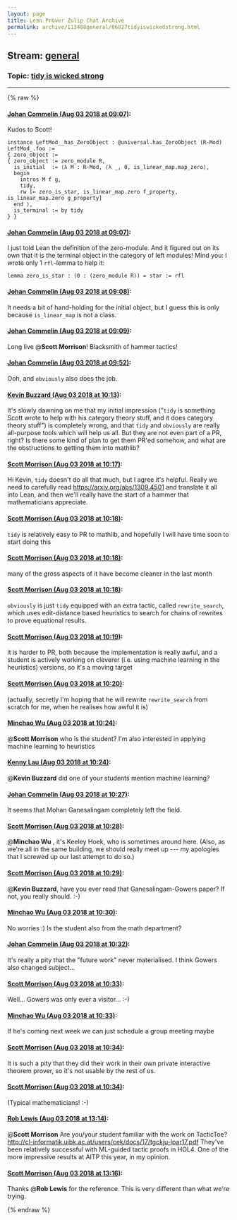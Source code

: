 ```yaml
---
layout: page
title: Lean Prover Zulip Chat Archive 
permalink: archive/113488general/06827tidyiswickedstrong.html
---
```


## Stream: [general](index.html)
### Topic: [tidy is wicked strong](06827tidyiswickedstrong.html)

---


{% raw %}
#### [ Johan Commelin (Aug 03 2018 at 09:07)](https://leanprover.zulipchat.com/#narrow/stream/113488-general/topic/tidy%20is%20wicked%20strong/near/130822631):
Kudos to Scott!
```lean
instance LeftMod__has_ZeroObject : @universal.has_ZeroObject (R-Mod) LeftMod_.foo :=
{ zero_object :=
{ zero_object := zero_module R,
  is_initial  := ⟨λ M : R-Mod, ⟨λ _, 0, is_linear_map.map_zero⟩,
  begin
    intros M f g,
    tidy,
    rw [← zero_is_star, is_linear_map.zero f_property, is_linear_map.zero g_property]
  end ⟩,
  is_terminal := by tidy
} }
```

#### [ Johan Commelin (Aug 03 2018 at 09:07)](https://leanprover.zulipchat.com/#narrow/stream/113488-general/topic/tidy%20is%20wicked%20strong/near/130822638):
I just told Lean the definition of the zero-module. And it figured out on its own that it is the terminal object in the category of left modules!
Mind you: I wrote only 1 `rfl`-lemma to help it:
```lean
lemma zero_is_star : (0 : (zero_module R)) = star := rfl
```

#### [ Johan Commelin (Aug 03 2018 at 09:08)](https://leanprover.zulipchat.com/#narrow/stream/113488-general/topic/tidy%20is%20wicked%20strong/near/130822683):
It needs a bit of hand-holding for the initial object, but I guess this is only because `is_linear_map` is not a class.

#### [ Johan Commelin (Aug 03 2018 at 09:09)](https://leanprover.zulipchat.com/#narrow/stream/113488-general/topic/tidy%20is%20wicked%20strong/near/130822696):
Long live @**Scott Morrison**! Blacksmith of hammer tactics!

#### [ Johan Commelin (Aug 03 2018 at 09:52)](https://leanprover.zulipchat.com/#narrow/stream/113488-general/topic/tidy%20is%20wicked%20strong/near/130824101):
Ooh, and `obviously` also does the job.

#### [ Kevin Buzzard (Aug 03 2018 at 10:13)](https://leanprover.zulipchat.com/#narrow/stream/113488-general/topic/tidy%20is%20wicked%20strong/near/130824817):
It's slowly dawning on me that my initial impression ("`tidy` is something Scott wrote to help with his category theory stuff, and it does category theory stuff") is completely wrong, and that `tidy` and `obviously` are really all-purpose tools which will help us all. But they are not even part of a PR, right? Is there some kind of plan to get them PR'ed somehow, and what are the obstructions to getting them into mathlib?

#### [ Scott Morrison (Aug 03 2018 at 10:17)](https://leanprover.zulipchat.com/#narrow/stream/113488-general/topic/tidy%20is%20wicked%20strong/near/130824972):
Hi Kevin, `tidy` doesn't do all that much, but I agree it's helpful. Really we need to carefully read <https://arxiv.org/abs/1309.4501> and translate it all into Lean, and then we'll really have the start of a hammer that mathematicians appreciate.

#### [ Scott Morrison (Aug 03 2018 at 10:18)](https://leanprover.zulipchat.com/#narrow/stream/113488-general/topic/tidy%20is%20wicked%20strong/near/130825014):
`tidy` is relatively easy to PR to mathlib, and hopefully I will have time soon to start doing this

#### [ Scott Morrison (Aug 03 2018 at 10:18)](https://leanprover.zulipchat.com/#narrow/stream/113488-general/topic/tidy%20is%20wicked%20strong/near/130825017):
many of the gross aspects of it have become cleaner in the last month

#### [ Scott Morrison (Aug 03 2018 at 10:18)](https://leanprover.zulipchat.com/#narrow/stream/113488-general/topic/tidy%20is%20wicked%20strong/near/130825043):
`obviously` is just `tidy` equipped with an extra tactic, called `rewrite_search`, which uses edit-distance based heuristics to search for chains of rewrites to prove equational results.

#### [ Scott Morrison (Aug 03 2018 at 10:19)](https://leanprover.zulipchat.com/#narrow/stream/113488-general/topic/tidy%20is%20wicked%20strong/near/130825061):
it is harder to PR, both because the implementation is really awful, and a student is actively working on cleverer (i.e. using machine learning in the heuristics) versions, so it's a moving target

#### [ Scott Morrison (Aug 03 2018 at 10:20)](https://leanprover.zulipchat.com/#narrow/stream/113488-general/topic/tidy%20is%20wicked%20strong/near/130825112):
(actually, secretly I'm hoping that he will rewrite `rewrite_search` from scratch for me, when he realises how awful it is)

#### [ Minchao Wu (Aug 03 2018 at 10:24)](https://leanprover.zulipchat.com/#narrow/stream/113488-general/topic/tidy%20is%20wicked%20strong/near/130825305):
@**Scott Morrison**  who is the student? I'm also interested in applying machine learning to heuristics

#### [ Kenny Lau (Aug 03 2018 at 10:24)](https://leanprover.zulipchat.com/#narrow/stream/113488-general/topic/tidy%20is%20wicked%20strong/near/130825314):
@**Kevin Buzzard** did one of your students mention machine learning?

#### [ Johan Commelin (Aug 03 2018 at 10:27)](https://leanprover.zulipchat.com/#narrow/stream/113488-general/topic/tidy%20is%20wicked%20strong/near/130825391):
It seems that Mohan Ganesalingam completely left the field.

#### [ Scott Morrison (Aug 03 2018 at 10:28)](https://leanprover.zulipchat.com/#narrow/stream/113488-general/topic/tidy%20is%20wicked%20strong/near/130825447):
@**Minchao Wu** , it's Keeley Hoek, who is sometimes around here. (Also, as we're all in the same building, we should really meet up --- my apologies that I screwed up our last attempt to do so.)

#### [ Scott Morrison (Aug 03 2018 at 10:29)](https://leanprover.zulipchat.com/#narrow/stream/113488-general/topic/tidy%20is%20wicked%20strong/near/130825465):
@**Kevin Buzzard**, have you ever read that Ganesalingam-Gowers paper? If not, you really should. :-)

#### [ Minchao Wu (Aug 03 2018 at 10:30)](https://leanprover.zulipchat.com/#narrow/stream/113488-general/topic/tidy%20is%20wicked%20strong/near/130825523):
No worries :) Is the student also from the math department?

#### [ Johan Commelin (Aug 03 2018 at 10:32)](https://leanprover.zulipchat.com/#narrow/stream/113488-general/topic/tidy%20is%20wicked%20strong/near/130825616):
It's really a pity that the "future work" never materialised. I think Gowers also changed subject...

#### [ Scott Morrison (Aug 03 2018 at 10:33)](https://leanprover.zulipchat.com/#narrow/stream/113488-general/topic/tidy%20is%20wicked%20strong/near/130825624):
Well... Gowers was only ever a visitor... :-)

#### [ Minchao Wu (Aug 03 2018 at 10:33)](https://leanprover.zulipchat.com/#narrow/stream/113488-general/topic/tidy%20is%20wicked%20strong/near/130825634):
If he's coming next week we can just schedule a group meeting maybe

#### [ Scott Morrison (Aug 03 2018 at 10:34)](https://leanprover.zulipchat.com/#narrow/stream/113488-general/topic/tidy%20is%20wicked%20strong/near/130825682):
It is such a pity that they did their work in their own private interactive theorem prover, so it's not usable by the rest of us.

#### [ Scott Morrison (Aug 03 2018 at 10:34)](https://leanprover.zulipchat.com/#narrow/stream/113488-general/topic/tidy%20is%20wicked%20strong/near/130825683):
(Typical mathematicians! :-)

#### [ Rob Lewis (Aug 03 2018 at 13:14)](https://leanprover.zulipchat.com/#narrow/stream/113488-general/topic/tidy%20is%20wicked%20strong/near/130832892):
@**Scott Morrison** Are you/your student familiar with the work on TacticToe? http://cl-informatik.uibk.ac.at/users/cek/docs/17/tgckju-lpar17.pdf They've been relatively successful with ML-guided tactic proofs in HOL4. One of the more impressive results at AITP this year, in my opinion.

#### [ Scott Morrison (Aug 03 2018 at 13:16)](https://leanprover.zulipchat.com/#narrow/stream/113488-general/topic/tidy%20is%20wicked%20strong/near/130832996):
Thanks @**Rob Lewis** for the reference. This is very different than what we're trying.


{% endraw %}

